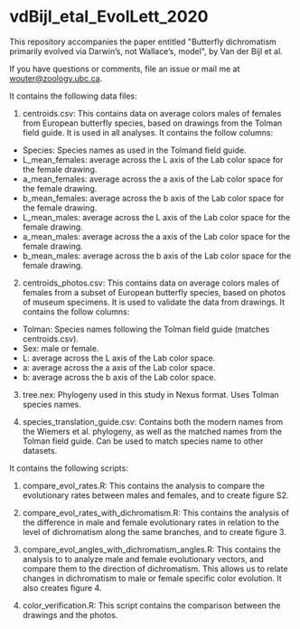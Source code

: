# vdBijl_etal_EvolLett_2020

This repository accompanies the paper entitled "Butterfly dichromatism primarily evolved via Darwin’s, not Wallace’s, model", by Van der Bijl et al.

If you have questions or comments, file an issue or mail me at wouter@zoology.ubc.ca.

It contains the following data files:
1. centroids.csv: This contains data on average colors males of females from European butterfly species, based on drawings from the Tolman field guide. It is used in all analyses. It contains the follow columns:
- Species: Species names as used in the Tolmand field guide.
- L_mean_females: average across the L axis of the Lab color space for the female drawing.
- a_mean_females: average across the a axis of the Lab color space for the female drawing.
- b_mean_females: average across the b axis of the Lab color space for the female drawing.
- L_mean_males: average across the L axis of the Lab color space for the female drawing.
- a_mean_males: average across the a axis of the Lab color space for the female drawing.
- b_mean_males: average across the b axis of the Lab color space for the female drawing.

2. centroids_photos.csv: This contains data on average colors males of females from a subset of European butterfly species, based on photos of museum specimens. It is used to validate the data from drawings. It contains the follow columns:
- Tolman: Species names following the Tolman field guide (matches centroids.csv).
- Sex: male or female.
- L: average across the L axis of the Lab color space.
- a: average across the a axis of the Lab color space.
- b: average across the b axis of the Lab color space.

3. tree.nex: Phylogeny used in this study in Nexus format. Uses Tolman species names.

4. species_translation_guide.csv: Contains both the modern names from the Wiemers et al. phylogeny, as well as the matched names from the Tolman field guide. Can be used to match species name to other datasets.

It contains the following scripts:
1. compare_evol_rates.R: This contains the analysis to compare the evolutionary rates between males and females, and to create figure S2.

2. compare_evol_rates_with_dichromatism.R: This contains the analysis of the difference in male and female evolutionary rates in relation to the level of dichromatism along the same branches, and to create figure 3. 

3. compare_evol_angles_with_dichromatism_angles.R: This contains the analysis to to analyze male and female evolutionary vectors, and compare them to the direction of dichromatism. This allows us to relate changes in dichromatism to male or female specific color evolution. It also creates figure 4.

4. color_verification.R: This script contains the comparison between the drawings and the photos.
